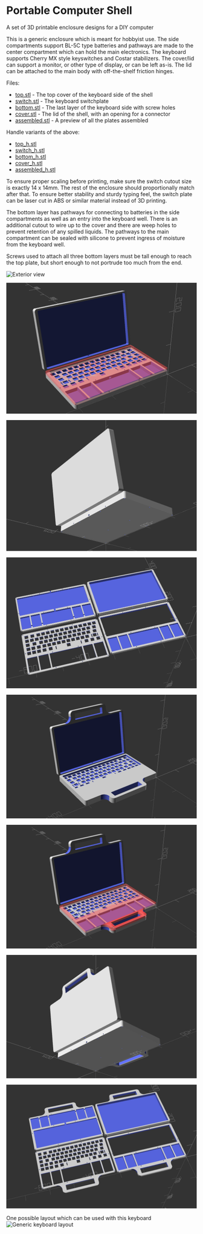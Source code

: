 # Portable Computer Shell
A set of 3D printable enclosure designs for a DIY computer

This is a generic enclosure which is meant for hobbyist use. The side compartments support BL-5C type batteries and pathways are made to the center compartment which can hold the main electronics. The keyboard supports Cherry MX style keyswitches and Costar stabilizers. The cover/lid can support a monitor, or other type of display, or can be left as-is. The lid can be attached to the main body with off-the-shelf friction hinges.

Files: 

* [top.stl](https://github.com/cypnk/Portable-Computer-Shell/blob/master/top.stl) - The top cover of the keyboard side of the shell
* [switch.stl](https://github.com/cypnk/Portable-Computer-Shell/blob/master/switch.stl) - The keyboard switchplate
* [bottom.stl](https://github.com/cypnk/Portable-Computer-Shell/blob/master/bottom.stl) - The last layer of the keyboard side with screw holes
* [cover.stl](https://github.com/cypnk/Portable-Computer-Shell/blob/master/cover.stl) - The lid of the shell, with an opening for a connector
* [assembled.stl](https://github.com/cypnk/Portable-Computer-Shell/blob/master/assembled.stl) - A preview of all the plates assembled

Handle variants of the above:
* [top_h.stl](https://github.com/cypnk/Portable-Computer-Shell/blob/master/top_h.stl) 
* [switch_h.stl](https://github.com/cypnk/Portable-Computer-Shell/blob/master/switch_h.stl) 
* [bottom_h.stl](https://github.com/cypnk/Portable-Computer-Shell/blob/master/bottom_h.stl) 
* [cover_h.stl](https://github.com/cypnk/Portable-Computer-Shell/blob/master/cover_h.stl)
* [assembled_h.stl](https://github.com/cypnk/Portable-Computer-Shell/blob/master/assembled_h.stl) 

To ensure proper scaling before printing, make sure the switch cutout size is exactly 14 x 14mm. The rest of the enclosure should proportionally match after that. To ensure better stability and sturdy typing feel, the switch plate can be laser cut in ABS or similar material instead of 3D printing.

The bottom layer has pathways for connecting to batteries in the side compartments as well as an entry into the keyboard well. There is an additional cutout to wire up to the cover and there are weep holes to prevent retention of any spilled liquids. The pathways to the main compartment can be sealed with silicone to prevent ingress of moisture from the keyboard well.

Screws used to attach all three bottom layers must be tall enough to reach the top plate, but short enough to not portrude too much from the end.

![Exterior view](https://github.com/cypnk/Portable-Computer-Shell/blob/master/screenshots1.png)

![Directly under the top layer](https://github.com/cypnk/Portable-Computer-Shell/blob/master/screenshots2.png)

![Bottom view](https://github.com/cypnk/Portable-Computer-Shell/blob/master/screenshots3.png)

![All plates in exploded view](https://github.com/cypnk/Portable-Computer-Shell/blob/master/screenshots4.png)


![Exterior view handle variant](https://github.com/cypnk/Portable-Computer-Shell/blob/master/screenshots5.png)

![Directly under the top layer handle variant](https://github.com/cypnk/Portable-Computer-Shell/blob/master/screenshots6.png)

![Bottom view handle variant](https://github.com/cypnk/Portable-Computer-Shell/blob/master/screenshots7.png)

![All plates in exploded view handle variant](https://github.com/cypnk/Portable-Computer-Shell/blob/master/screenshots8.png)

One possible layout which can be used with this keyboard
![Generic keyboard layout](https://github.com/cypnk/Portable-Computer-Shell/blob/master/genericlayout.png)
